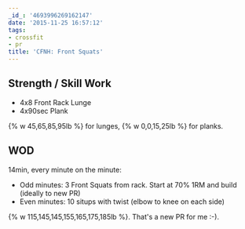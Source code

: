 ```yaml
---
_id_: '4693996269162147'
date: '2015-11-25 16:57:12'
tags:
- crossfit
- pr
title: 'CFNH: Front Squats'
---
```


## Strength / Skill Work

- 4x8 Front Rack Lunge
- 4x90sec Plank

{% w 45,65,85,95lb %} for lunges, {% w 0,0,15,25lb %} for planks.

## WOD

14min, every minute on the minute:

- Odd minutes: 3 Front Squats from rack. Start at 70% 1RM and build (ideally to new PR)
- Even minutes: 10 situps with twist (elbow to knee on each side)

{% w 115,145,145,155,165,175,185lb %}. That's a new PR for me :-).
